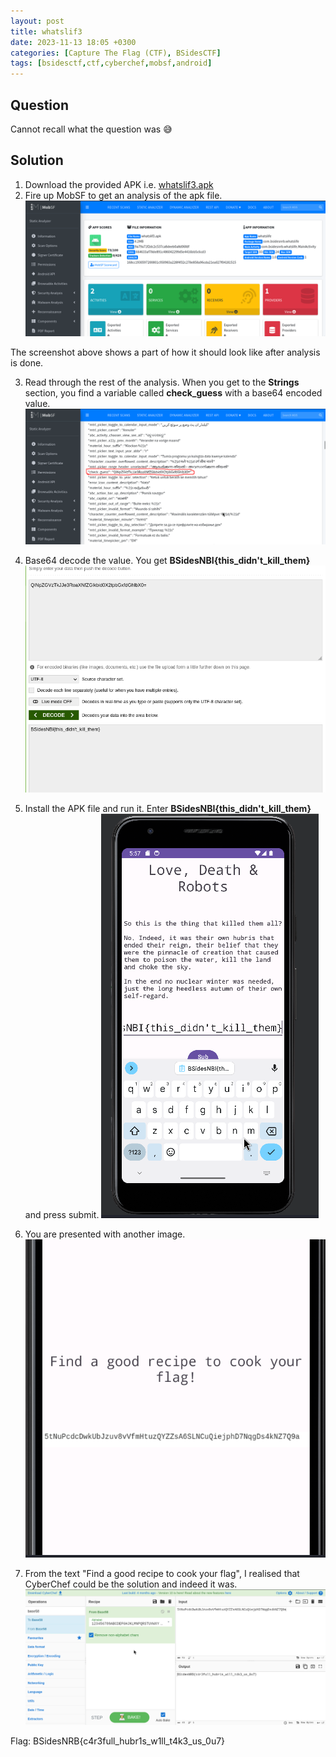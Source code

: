 ```yaml
---
layout: post
title: whatslif3
date: 2023-11-13 18:05 +0300
categories: [Capture The Flag (CTF), BSidesCTF]
tags: [bsidesctf,ctf,cyberchef,mobsf,android]
---
```

## Question
Cannot recall what the question was 😅
## Solution

1. Download the provided APK i.e. [whatslif3.apk](/assets/CTFs-main/BSidesCTF/whatslif3/whatslif3.apk)
2. Fire up MobSF to get an analysis of the apk file.
![Alt text](/assets/CTFs-main/BSidesCTF/whatslif3/mobsf_brief.png)

The screenshot above shows a part of how it should look like after analysis is done.

3. Read through the rest of the analysis. When you get to the **Strings** section, you find a variable called **check_guess** with a base64 encoded value.
![Alt text](/assets/CTFs-main/BSidesCTF/whatslif3/base64.png)

4. Base64 decode the value. You get **BSidesNBI{this_didn't_kill_them}**
![Alt text](/assets/CTFs-main/BSidesCTF/whatslif3/base64_decoded.png)

5. Install the APK file and run it. Enter **BSidesNBI{this_didn't_kill_them}** and press submit.
![Alt text](/assets/CTFs-main/BSidesCTF/whatslif3/phone.png)

6. You are presented with another image.
![Alt text](/assets/CTFs-main/BSidesCTF/whatslif3/base58.png)

7. From the text "Find a good recipe to cook your flag", I realised that CyberChef could be the solution and indeed it was.
![Alt text](/assets/CTFs-main/BSidesCTF/whatslif3/solved.png)

Flag: BSidesNRB{c4r3full_hubr1s_w1ll_t4k3_us_0u7}




